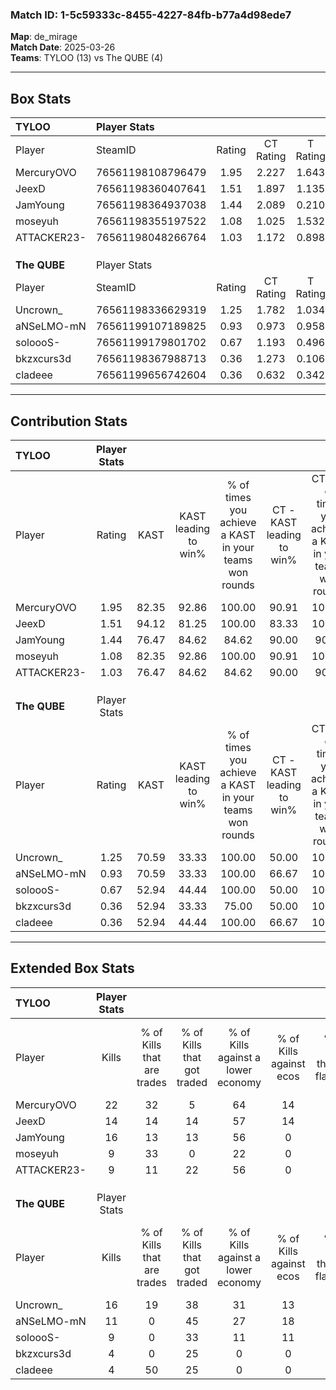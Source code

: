 ### Match ID: 1-5c59333c-8455-4227-84fb-b77a4d98ede7  
**Map**: de_mirage  
**Match Date**: 2025-03-26  
**Teams**: TYLOO (13) vs The QUBE (4)  

---  

## Box Stats  

| **TYLOO**    | Player Stats      |        |           |          |       |       |       |         |        |      |     |
| :- | :- | :-: | :-: | :-: | :-: | :-: | :-: | :-: | :-: | :-: | :-: |
| Player       | SteamID           | Rating | CT Rating | T Rating | KAST  |  ADR  | Kills | Assists | Deaths | K/D  | HS% |
| MercuryOVO   | 76561198108796479 |  1.95  |   2.227   |  1.643   | 82.35 | 119.0 |  22   |    2    |   7    | 3.14 | 59  |
| JeexD        | 76561198360407641 |  1.51  |   1.897   |  1.135   | 94.12 | 104.8 |  14   |   10    |   11   | 1.27 | 28  |
| JamYoung     | 76561198364937038 |  1.44  |   2.089   |  0.210   | 76.47 | 91.5  |  16   |    5    |   10   | 1.60 | 81  |
| moseyuh      | 76561198355197522 |  1.08  |   1.025   |  1.532   | 82.35 | 55.7  |   9   |    5    |   8    | 1.13 | 44  |
| ATTACKER23-  | 76561198048266764 |  1.03  |   1.172   |  0.898   | 76.47 | 57.8  |   9   |    3    |   8    | 1.13 | 66  |
|              |                   |        |           |          |       |       |       |         |        |      |     |
|              |                   |        |           |          |       |       |       |         |        |      |     |
|              |                   |        |           |          |       |       |       |         |        |      |     |
| **The QUBE** | Player Stats      |        |           |          |       |       |       |         |        |      |     |
| Player       | SteamID           | Rating | CT Rating | T Rating | KAST  |  ADR  | Kills | Assists | Deaths | K/D  | HS% |
| Uncrown_     | 76561198336629319 |  1.25  |   1.782   |  1.034   | 70.59 | 81.9  |  16   |    1    |   13   | 1.23 | 56  |
| aNSeLMO-mN   | 76561199107189825 |  0.93  |   0.973   |  0.958   | 70.59 | 77.5  |  11   |    2    |   15   | 0.73 | 45  |
| soloooS-     | 76561199179801702 |  0.67  |   1.193   |  0.496   | 52.94 | 68.6  |   9   |    2    |   15   | 0.60 | 44  |
| bkzxcurs3d   | 76561198367988713 |  0.36  |   1.273   |  0.106   | 52.94 | 39.1  |   4   |    3    |   14   | 0.29 | 75  |
| cladeee      | 76561199656742604 |  0.36  |   0.632   |  0.342   | 52.94 | 34.0  |   4   |    2    |   13   | 0.31 | 75  |
---  

## Contribution Stats  

| **TYLOO**    | Player Stats |       |                      |                                                        |                           |                                                             |                          |                                                            |
| :- | :-: | :-: | :-: | :-: | :-: | :-: | :-: | :-: |
| Player       |    Rating    | KAST  | KAST leading to win% | % of times you achieve a KAST in your teams won rounds | CT - KAST leading to win% | CT - % of times you achieve a KAST in your teams won rounds | T - KAST leading to win% | T - % of times you achieve a KAST in your teams won rounds |
| MercuryOVO   |     1.95     | 82.35 |        92.86         |                         100.00                         |           90.91           |                           100.00                            |          100.00          |                           100.00                           |
| JeexD        |     1.51     | 94.12 |        81.25         |                         100.00                         |           83.33           |                           100.00                            |          75.00           |                           100.00                           |
| JamYoung     |     1.44     | 76.47 |        84.62         |                         84.62                          |           90.00           |                            90.00                            |          66.67           |                           66.67                            |
| moseyuh      |     1.08     | 82.35 |        92.86         |                         100.00                         |           90.91           |                           100.00                            |          100.00          |                           100.00                           |
| ATTACKER23-  |     1.03     | 76.47 |        84.62         |                         84.62                          |           90.00           |                            90.00                            |          66.67           |                           66.67                            |
|              |              |       |                      |                                                        |                           |                                                             |                          |                                                            |
|              |              |       |                      |                                                        |                           |                                                             |                          |                                                            |
|              |              |       |                      |                                                        |                           |                                                             |                          |                                                            |
| **The QUBE** | Player Stats |       |                      |                                                        |                           |                                                             |                          |                                                            |
| Player       |    Rating    | KAST  | KAST leading to win% | % of times you achieve a KAST in your teams won rounds | CT - KAST leading to win% | CT - % of times you achieve a KAST in your teams won rounds | T - KAST leading to win% | T - % of times you achieve a KAST in your teams won rounds |
| Uncrown_     |     1.25     | 70.59 |        33.33         |                         100.00                         |           50.00           |                           100.00                            |          25.00           |                           100.00                           |
| aNSeLMO-mN   |     0.93     | 70.59 |        33.33         |                         100.00                         |           66.67           |                           100.00                            |          22.22           |                           100.00                           |
| soloooS-     |     0.67     | 52.94 |        44.44         |                         100.00                         |           50.00           |                           100.00                            |          40.00           |                           100.00                           |
| bkzxcurs3d   |     0.36     | 52.94 |        33.33         |                         75.00                          |           50.00           |                           100.00                            |          20.00           |                           50.00                            |
| cladeee      |     0.36     | 52.94 |        44.44         |                         100.00                         |           66.67           |                           100.00                            |          33.33           |                           100.00                           |
---  

## Extended Box Stats  

| **TYLOO**    | Player Stats |                            |                            |                                    |                         |                              |                                 |        |                             |                                     |                          |                               |                            |
| :- | :-: | :-: | :-: | :-: | :-: | :-: | :-: | :-: | :-: | :-: | :-: | :-: | :-: |
| Player       |    Kills     | % of Kills that are trades | % of Kills that got traded | % of Kills against a lower economy | % of Kills against ecos | % of Kills that are flawless | % of Kills that are close duels | Deaths | % of Deaths that get traded | % of Deaths against a lower economy | % of Deaths against ecos | % of Deaths that are flawless | % of Deaths that are close |
| MercuryOVO   |      22      |             32             |             5              |                 64                 |           14            |              55              |                9                |   7    |             43              |                 29                  |            0             |              71               |             14             |
| JeexD        |      14      |             14             |             14             |                 57                 |           14            |              71              |                0                |   11   |             45              |                 55                  |            0             |              36               |             9              |
| JamYoung     |      16      |             13             |             13             |                 56                 |            0            |              69              |               13                |   10   |             30              |                 50                  |            10            |              60               |             10             |
| moseyuh      |      9       |             33             |             0              |                 22                 |            0            |              67              |                0                |   8    |             38              |                 38                  |            0             |              50               |             13             |
| ATTACKER23-  |      9       |             11             |             22             |                 56                 |            0            |              56              |               22                |   8    |             25              |                 38                  |            0             |              75               |             13             |
|              |              |                            |                            |                                    |                         |                              |                                 |        |                             |                                     |                          |                               |                            |
|              |              |                            |                            |                                    |                         |                              |                                 |        |                             |                                     |                          |                               |                            |
|              |              |                            |                            |                                    |                         |                              |                                 |        |                             |                                     |                          |                               |                            |
| **The QUBE** | Player Stats |                            |                            |                                    |                         |                              |                                 |        |                             |                                     |                          |                               |                            |
| Player       |    Kills     | % of Kills that are trades | % of Kills that got traded | % of Kills against a lower economy | % of Kills against ecos | % of Kills that are flawless | % of Kills that are close duels | Deaths | % of Deaths that get traded | % of Deaths against a lower economy | % of Deaths against ecos | % of Deaths that are flawless | % of Deaths that are close |
| Uncrown_     |      16      |             19             |             38             |                 31                 |           13            |              69              |                6                |   13   |              0              |                 15                  |            0             |              62               |             0              |
| aNSeLMO-mN   |      11      |             0              |             45             |                 27                 |           18            |              55              |                9                |   15   |              7              |                 13                  |            0             |              47               |             7              |
| soloooS-     |      9       |             0              |             33             |                 11                 |           11            |              33              |               22                |   15   |              7              |                 20                  |            7             |              60               |             13             |
| bkzxcurs3d   |      4       |             0              |             25             |                 0                  |            0            |              50              |               25                |   14   |             21              |                 14                  |            0             |              79               |             7              |
| cladeee      |      4       |             50             |             25             |                 0                  |            0            |              75              |                0                |   13   |             15              |                 15                  |            0             |              69               |             15             |
